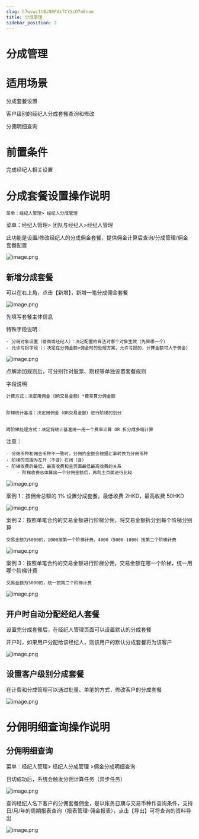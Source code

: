```yaml
---
slug: C7wvwc1tBiN0PdkTCYScD7mEnue
title: 分成管理
sidebar_position: 2
---
```



# 分成管理


# 适用场景


分成套餐设置


客户级别的经纪人分成套餐查询和修改


分佣明细查询


# 前置条件


完成经纪人相关设置


# 分成套餐设置操作说明


    菜单：经纪人管理> 经纪人分成管理 


菜单：经纪人管理> 团队与经纪人>经纪人管理


此功能是设置/修改经纪人的分成佣金套餐，提供佣金计算后查询/分成管理/佣金套餐配置


![image.png](/assets/74479a1f2cae9840e754e6d5dddd5f8f.png)


## **新增分成套餐**


可以在右上角，点击【新增】，新增一笔分成佣金套餐


![image.png](/assets/b0ac013b938a187b46235c229a2a8c93.png)


先填写套餐主体信息


特殊字段说明：

    - 分佣对象设置（劵商或经纪人）：决定配置的算法对哪个对象生效（先算哪一个）
    - 允许亏损字段（：决定在分佣金额>佣金时的处理方案，允许亏损的，计算金额可大于佣金）

![image.png](/assets/8bfb981522524720ac18ecabfeb26531.png)


点解添加规则后，可分别针对股票、期权等单独设置套餐规则


字段说明


    计费方式：决定用佣金（OR交易金额）*费率算分佣金额


    阶梯统计基准：决定用佣金（OR交易金额）进行阶梯的划分


    跨阶梯处理方式：决定将统计基准统一用一个费率计算 OR 拆分成多端计算


注意：

    - 分佣币种和佣金币种不一致时，分佣的金额会根据汇率转换为分佣币种
    - 阶梯的范围为左开（不含）右闭（含）
    - 阶梯收费的最低、最高收费和主页面最低最高收费的关系
        - 阶梯收费总体算出一个分佣金额后，再和主页面进行比较

![image.png](/assets/c9d2703a7e47a5762ff03cda4a4fe796.png)


案例 1：按佣金总额的 1% 设置分成套餐，最低收费 2HKD，最高收费 50HKD


![image.png](/assets/711e365bd9355447096d0afe9ad556f1.png)


案例 2：按照单笔合约的交易金额进行阶梯分佣，将交易金额拆分到每个阶梯分别算


    交易金额为5000的，1000按第一个阶梯计费，4000（5000-1000）按第二个阶梯计费


![image.png](/assets/14e0698fdf7d8065a544a1242450963c.png)


案例 3：按照单笔合约的交易金额进行阶梯分佣，交易金额在哪一个阶梯，统一用哪个阶梯计费


    交易金额为5000的，统一按第二个阶梯计费


![image.png](/assets/9f9ccd350863409ff0b3229dfd3e8b3a.png)


## 开户时自动分配经纪人套餐


设置完分成套餐后，在经纪人管理页面可以设置默认的分成套餐


开户时，如果用户分配给该经纪人，则该用户的默认分成套餐将为该客户


![image.png](/assets/6c68f81a1387fdf2a7b31723a6e63efa.png)


## 设置客户级别分成套餐


在计费和分成管理可以通过批量、单笔的方式，修改客户的分成套餐


![image.png](/assets/1e2116e00ab002deafe2783e18fead0c.png)


# 分佣明细查询操作说明


## 分佣明细查询


菜单：经纪人管理> 经纪人分成管理 >佣金分成明细查询


日切成功后，系统会触发分佣计算任务（异步任务）


![image.png](/assets/22884e7fab1a39133f202d164ebb7689.png)


查询经纪人名下客户的分佣套餐佣金，是以帐务日期与交易币种作查询条件，支持日/月/年的周期报表查询（报表管理-佣金报表），点击【导出】可将查询的资料导出


![image.png](/assets/3143719f30313290318fda37d88c678c.png)


